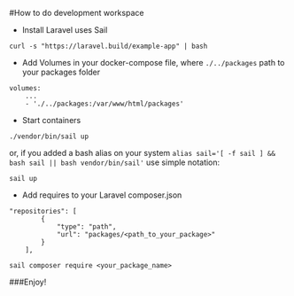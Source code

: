 #How to do development workspace
- Install Laravel uses Sail
```
curl -s "https://laravel.build/example-app" | bash
```
- Add Volumes in your docker-compose file, where ```./../packages``` path to your packages folder
```
volumes:
    ...
    - './../packages:/var/www/html/packages'
```
- Start containers

```
./vendor/bin/sail up
```
or, if you added a bash alias on your system 
```alias sail='[ -f sail ] && bash sail || bash vendor/bin/sail'```
use simple notation:
```
sail up
```

- Add requires to your Laravel composer.json
```
"repositories": [
        {
            "type": "path",
            "url": "packages/<path_to_your_package>"
        }
    ],
```

```
sail composer require <your_package_name>
```

###Enjoy!